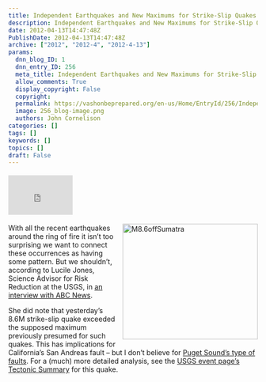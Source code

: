 ```yaml
---
title: Independent Earthquakes and New Maximums for Strike-Slip Quakes
description: Independent Earthquakes and New Maximums for Strike-Slip Quakes
date: 2012-04-13T14:47:48Z
PublishDate: 2012-04-13T14:47:48Z
archive: ["2012", "2012-4", "2012-4-13"]
params:
  dnn_blog_ID: 1
  dnn_entry_ID: 256
  meta_title: Independent Earthquakes and New Maximums for Strike-Slip Quakes
  allow_comments: True
  display_copyright: False
  copyright:
  permalink: https://vashonbeprepared.org/en-us/Home/EntryId/256/Independent-Earthquakes-and-New-Maximums-for-Strike-Slip-Quakes
  image: 256_blog-image.png
  authors: John Cornelison
categories: []
tags: []
keywords: []
topics: []
draft: False
---
```


<div class="wlWriterHeaderFooter" style="float:none; margin:0px; padding:4px 0px 4px 0px;"><iframe src="http://www.facebook.com/widgets/like.php?href=http://vashonbeprepared.org/News/Blogs/VashonPreparedness/tabid/164/EntryId/256/Independent-Earthquakes-and-New-Maximums-for-Strike-Slip-Quakes.aspx" scrolling="no" frameborder="0" style="border:none; width:130px; height:80px"></iframe></div><p><a href="http://earthquake.usgs.gov/earthquakes/eventpage/usc000905e#summary" target="_blank"><img style="background-image: none; border-bottom: 0px; border-left: 0px; margin: 0px 0px 5px 5px; padding-left: 0px; padding-right: 0px; display: inline; float: right; border-top: 0px; border-right: 0px; padding-top: 0px" title="M8.6offSumatra" border="0" alt="M8.6offSumatra" align="right" src="./images/256/3746c051c415_63E5-M8.6offSumatra_3.gif" width="273" height="234" /></a>With all the recent earthquakes around the ring of fire it isn’t too surprising we want to connect these occurrences as having some pattern. But we shouldn’t, according to Lucile Jones, Science Advisor for Risk Reduction at the USGS, in <a href="http://abcnews.go.com/blogs/technology/2012/04/what-do-all-the-recent-earthquakes-mean/" target="_blank">an interview with ABC News</a>.</p>  <p>She did note that yesterday’s 8.6M strike-slip quake exceeded the supposed maximum previously presumed for such quakes. This has implications for California’s San Andreas fault – but I don’t believe for <a href="/News/Blogs/tabid/146/EntryId/217/Do-you-know-Washington-rsquo-s-four-kinds-of-earthquake-sources.aspx">Puget Sound’s type of faults</a>. For a (much) more detailed analysis, see the <a href="http://earthquake.usgs.gov/earthquakes/eventpage/usc000905e#summary" target="_blank">USGS event page’s Tectonic Summary</a> for this quake.</p>
